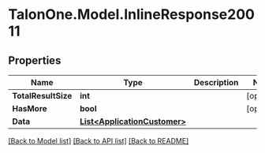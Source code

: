 
# TalonOne.Model.InlineResponse20011

## Properties

Name | Type | Description | Notes
------------ | ------------- | ------------- | -------------
**TotalResultSize** | **int** |  | [optional] 
**HasMore** | **bool** |  | [optional] 
**Data** | [**List&lt;ApplicationCustomer&gt;**](ApplicationCustomer.md) |  | 

[[Back to Model list]](../README.md#documentation-for-models)
[[Back to API list]](../README.md#documentation-for-api-endpoints)
[[Back to README]](../README.md)

